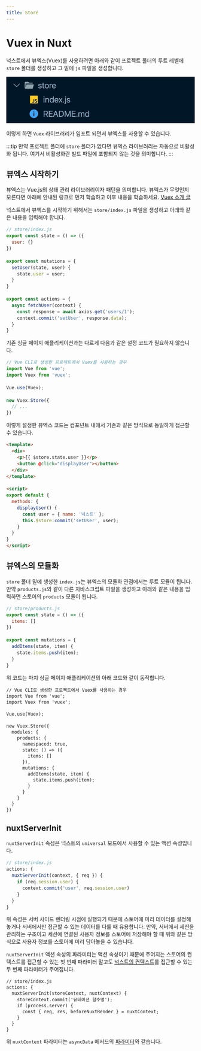 ```yaml
---
title: Store
---
```


# Vuex in Nuxt

넉스트에서 뷰엑스(Vuex)를 사용하려면 아래와 같이 프로젝트 폴더의 루트 레벨에 `store` 폴더를 생성하고 그 밑에 `js` 파일을 생성합니다.

![store folder](./images/store-index.png)

이렇게 하면 `Vuex` 라이브러리가 임포트 되면서 뷰엑스를 사용할 수 있습니다.

:::tip
만약 프로젝트 폴더에 `store` 폴더가 없다면 뷰엑스 라이브러리는 자동으로 비활성화 됩니다. 여기서 비활성화란 빌드 파일에 포함되지 않는 것을 의미합니다.
:::

## 뷰엑스 시작하기

뷰엑스는 Vue.js의 상태 관리 라이브러리이자 패턴을 의미합니다. 뷰엑스가 무엇인지 모른다면 아래에 안내된 링크로 먼저 학습하고 이후 내용을 학습하세요. [Vuex 소개 글](../vuex/concept.html)

넉스트에서 뷰엑스를 시작하기 위해서는 `store/index.js` 파일을 생성하고 아래와 같은 내용을 입력해야 합니다.

```js
// store/index.js
export const state = () => ({
  user: {}
})

export const mutations = {
  setUser(state, user) {
    state.user = user;
  }
}

export const actions = {
  async fetchUser(context) {
    const response = await axios.get('users/1');
    context.commit('setUser', response.data);
  }
}
```

기존 싱글 페이지 애플리케이션과는 다르게 다음과 같은 설정 코드가 필요하지 않습니다.

```js
// Vue CLI로 생성한 프로젝트에서 Vuex를 사용하는 경우
import Vue from 'vue';
import Vuex from 'vuex';

Vue.use(Vuex);

new Vuex.Store({
  // ...
})
```

이렇게 설정한 뷰엑스 코드는 컴포넌트 내에서 기존과 같은 방식으로 동일하게 접근할 수 있습니다.

```html
<template>
  <div>
    <p>{{ $store.state.user }}</p>
    <button @click="displayUser"></button>
  </div>
</template>

<script>
export default {
  methods: {
    displayUser() {
      const user = { name: '넉스트' };
      this.$store.commit('setUser', user);
    }
  }
}
</script>
```

## 뷰엑스의 모듈화

`store` 폴더 밑에 생성한 `index.js`는 뷰엑스의 모듈화 관점에서는 루트 모듈이 됩니다. 만약 `products.js`와 같이 다른 자바스크립트 파일을 생성하고 아래와 같은 내용을 입력하면 스토어의 `products` 모듈이 됩니다.

```js
// store/products.js
export const state = () => ({
  items: []
})

export const mutations = {
  addItems(state, item) {
    state.items.push(item);
  }
}
```

위 코드는 마치 싱글 페이지 애플리케이션의 아래 코드와 같이 동작합니다.

```js{9-19}
// Vue CLI로 생성한 프로젝트에서 Vuex를 사용하는 경우
import Vue from 'vue';
import Vuex from 'vuex';

Vue.use(Vuex);

new Vuex.Store({
  modules: {
    products: {
      namespaced: true,
      state: () => ({
        items: []
      }),
      mutations: {
        addItems(state, item) {
          state.items.push(item);
        }
      }
    }
  }  
})
```

## nuxtServerInit

`nuxtServerInit` 속성은 넉스트의 `universal` 모드에서 사용할 수 있는 액션 속성입니다.

```js
// store/index.js
actions: {
  nuxtServerInit(context, { req }) {
    if (req.session.user) {
      context.commit('user', req.session.user)
    }
  }
}
```

위 속성은 서버 사이드 렌더링 시점에 실행되기 때문에 스토어에 미리 데이터를 설정해 놓거나 서버에서만 접근할 수 있는 데이터를 다룰 때 유용합니다. 만약, 서버에서 세션을 관리하는 구조이고 세션에 연결된 사용자 정보를 스토어에 저장해야 할 때 위와 같은 방식으로 사용자 정보를 스토어에 미리 담아놓을 수 있습니다.

`nuxtServerInit` 액션 속성의 파라미터는 액션 속성이기 때문에 주어지는 스토어의 컨텍스트를 접근할 수 있는 첫 번째 파라미터 말고도 [넉스트의 컨텍스트](https://ko.nuxtjs.org/docs/2.x/concepts/context-helpers/)를 접근할 수 있는 두 번째 파라미터가 주어집니다.

```js{3,4,6}
// store/index.js
actions: {
  nuxtServerInit(storeContext, nuxtContext) {
    storeContext.commit('뮤테이션 함수명');
    if (process.server) {
      const { req, res, beforeNuxtRender } = nuxtContext;
    }
  }
}
```

위 `nuxtContext` 파라미터는 `asyncData` 메서드의 [파라미터](https://ko.nuxtjs.org/docs/2.x/features/data-fetching/#async-data)와 같습니다.